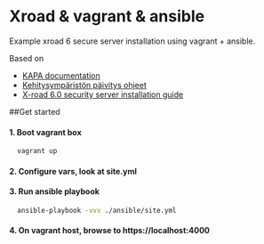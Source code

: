# Xroad & vagrant & ansible

Example xroad 6 secure server installation using vagrant + ansible.

Based on
- [KAPA documentation](https://confluence.csc.fi/download/attachments/50177427/Liitynt%C3%A4palvelimen%20asennus%202015_03_23.pdf?version=1&modificationDate=1427125267011&api=v2)
- [Kehitysympäristön päivitys ohjeet](https://confluence.csc.fi/pages/viewpage.action?pageId=51891551)
- [X-road 6.0 security server installation guide](http://x-road.eu/docs/x-road_v6_security_server_installation_guide_1.4.pdf) 

##Get started

#### 1. Boot vagrant box
``` Bash
  vagrant up
```

#### 2. Configure vars, look at site.yml

#### 3. Run ansible playbook
``` Bash
  ansible-playbook -vvv ./ansible/site.yml
```

#### 4. On vagrant host, browse to https://localhost:4000
